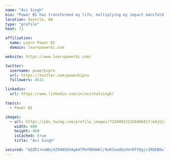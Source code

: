 ```yaml
---
name: "Avi Singh"
bio: "Power BI has transformed my life, multiplying my impact manifold. Now I am on a mission to spread the word and share the knowledge"
location: Seattle, WA
type: "profile"
heat: 71

affiliation:
  name: Learn Power BI
  domain: learnpowerbi.com

website: https://www.learnpowerbi.com/

twitter:
  username: powerbipro
  url: https://twitter.com/powerbipro
  followers: 4511

linkedin:
  url: https://www.linkedin.com/in/avichalsingh/

topics:
  - Power BI

images:
  - url: https://pbs.twimg.com/profile_images/732049231326806017/m4jUj2Lu_400x400.jpg
    width: 400
    height: 400
    isCached: true
    title: "Avi Singh"

secured: "bQZR1+noWUj4Z94NSGhAgA4TPmfN9HmKl/9oRJnedQvhU+RfYQgjcIROEB0vl5w9b4r9IkhZ+AQqPGwx+GxYV8/MC/+/pQ1BwHS7QW17YY2eeruuPEbHACKZOKad3TCh7faZRH+w0yStr15iqEw2+2oTHqghR8fpb9bhau0Ar3/oA6qPSLS92A3wanmXF2zJW7IJQIOd9BrHDL8jFDc+zvyu9IfmFz1sZQN+YGdgggKC0dQITeTd5/syX/LdvhSh7elHM2ryo5HVkf9ziFzCqZ2DzzOeYqAB4JBAtCjfI8opwapgrMm1jUtXZhjHAhudKquT5rvQ55Pk3k08i4m6xIDS8FhCQl30GLSJN/T8Xjz1vN44wlHCuMhGffxgZtlD4Sdoj8KlKxDZhW4gSR+JoM7p9PAEEnbNXDXZWcUCQlc=;9QpDPFbhyVUqs9pQ4hz3nQ=="
---
```


